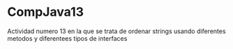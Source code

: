 # CompJava13
Actividad numero 13 en la que se trata de ordenar strings usando diferentes metodos y diferentees tipos de interfaces
